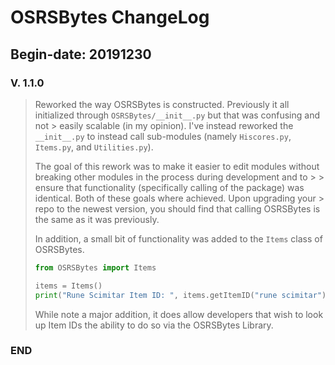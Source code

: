 # OSRSBytes ChangeLog
## Begin-date: 20191230

### V. 1.1.0
> 
> Reworked the way OSRSBytes is constructed.  Previously it all initialized through `OSRSBytes/__init__.py` but that was confusing and not > easily scalable (in my opinion).  I've instead reworked the `__init__.py` to instead call sub-modules (namely `Hiscores.py`, `Items.py`,  and `Utilities.py`).  
> 
> The goal of this rework was to make it easier to edit modules without breaking other modules in the process during development and to > > ensure that functionality (specifically calling of the package) was identical.  Both of these goals where achieved.  Upon upgrading your > repo to the newest version, you should find that calling OSRSBytes is the same as it was previously.
> 
> In addition, a small bit of functionality was added to the `Items` class of OSRSBytes.
> 
> ```python
> from OSRSBytes import Items
> 
> items = Items()
> print("Rune Scimitar Item ID: ", items.getItemID("rune scimitar"))
> ```
>
> While note a major addition, it does allow developers that wish to look up Item IDs the ability to do so via the OSRSBytes Library.
>

### END
